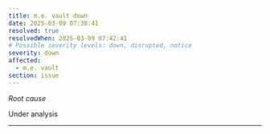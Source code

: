 ```yaml
---
title: m.e. vault down
date: 2025-03-09 07:38:41
resolved: true
resolvedWhen: 2025-03-09 07:42:41
# Possible severity levels: down, disrupted, notice
severity: down
affected:
  - m.e. vault
section: issue
---
```


*Root cause*

Under analysis

---


